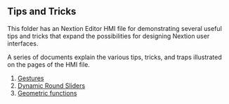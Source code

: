 ## Tips and Tricks

This folder has an Nextion Editor HMI file for demonstrating several useful tips and tricks that expand the possibilities for designing Nextion user interfaces.

A series of documents explain the various tips, tricks, and traps illustrated on the pages of the HMI file.

1) [Gestures](/Tips_and_Tricks/NEXTION_GESTURES.md)
2) [Dynamic Round Sliders](/Tips_and_Tricks/ROUND_SLIDERS.md)
3) [Geometric functions](/Tips_and_Tricks/GEOMETRIC_FUNCTIONS.md)
 
